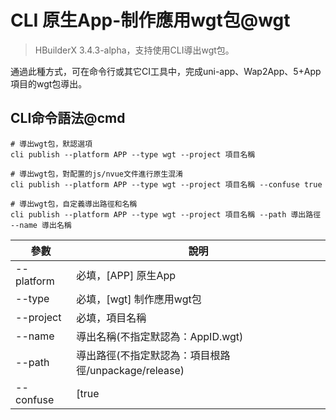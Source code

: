 # CLI 原生App-制作應用wgt包@wgt

> HBuilderX 3.4.3-alpha，支持使用CLI導出wgt包。

通過此種方式，可在命令行或其它CI工具中，完成uni-app、Wap2App、5+App項目的wgt包導出。

## CLI命令語法@cmd

```shell
# 導出wgt包，默認選項
cli publish --platform APP --type wgt --project 項目名稱

# 導出wgt包，對配置的js/nvue文件進行原生混淆
cli publish --platform APP --type wgt --project 項目名稱 --confuse true

# 導出wgt包，自定義導出路徑和名稱
cli publish --platform APP --type wgt --project 項目名稱 --path 導出路徑 --name 導出名稱
```

| 參數       | 說明                                                 |
| ---------- | ---------------------------------------------------- |
| --platform | 必填，[APP] 原生App                                  |
| --type     | 必填，[wgt] 制作應用wgt包                            |
| --project  | 必填，項目名稱                                       |
| --name     | 導出名稱(不指定默認為：AppID.wgt)                    |
| --path     | 導出路徑(不指定默認為：項目根路徑/unpackage/release) |
| --confuse  | [true|false] 对配置的js/nvue文件进行原生混淆(默认为：false)   |
